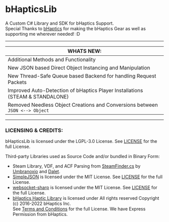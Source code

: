 # bHapticsLib
A Custom C# Library and SDK for bHaptics Support.  
Special Thanks to [bHaptics](https://www.bhaptics.com) for making the bHaptics Gear as well as supporting me wherever needed! :D  

---
  
| WHATS NEW: |
| - |
| Additional Methods and Functionality |
| New JSON based Direct Object Instancing and Manipulation |
| New Thread-Safe Queue based Backend for handling Request Packets |
| Improved Auto-Detection of bHaptics Player Installations  (STEAM & STANDALONE) |
| Removed Needless Object Creations and Conversions between ``JSON <--> Object`` |
  
---

### LICENSING & CREDITS:

bHapticsLib is licensed under the LGPL-3.0 License. See [LICENSE](https://github.com/HerpDerpinstine/bHapticsLib/blob/master/LICENSE.md) for the full License.

Third-party Libraries used as Source Code and/or bundled in Binary Form:
- Steam Library, VDF, and ACF Parsing from [SteamFinder.cs](https://github.com/Umbranoxio/BeatSaberModInstaller/blob/master/BeatSaberModManager/Dependencies/SteamFinder.cs) by [Umbranoxio](https://github.com/Umbranoxio) and [Dalet](https://github.com/Dalet).
- [SimpleJSON](https://github.com/Bunny83/SimpleJSON) is licensed under the MIT License. See [LICENSE](https://github.com/Bunny83/SimpleJSON/blob/master/LICENSE) for the full License.
- [websocket-sharp](https://github.com/sta/websocket-sharp) is licensed under the MIT License. See [LICENSE](https://github.com/sta/websocket-sharp/blob/master/LICENSE.txt) for the full License.
- [bHaptics Haptic Library](https://github.com/bhaptics/haptic-library) is licensed under All rights reserved Copyright (c) 2016-2022 bHaptics Inc.  
See [Terms and Conditions](https://www.bhaptics.com/legals/terms-and-conditions) for the full License. We have Express Permission from bHaptics.
